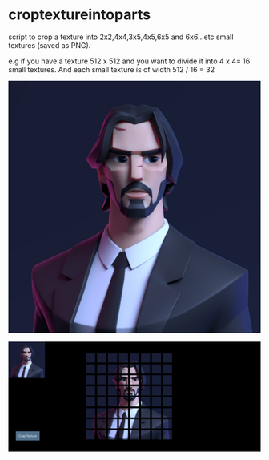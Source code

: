 # croptextureintoparts

script to crop a texture into 2x2,4x4,3x5,4x5,6x5 and 6x6...etc small textures (saved as PNG).

e.g if you have a texture 512 x 512 and you want to divide it into 4 x 4= 16 small textures. And each small texture is of width 512 / 16 = 32 

![alt text](https://github.com/abdulhaseeb-ai/croptextureintoparts/blob/main/kontorn-boonyanate-john-comp-v004.jpg)

![alt text](https://github.com/abdulhaseeb-ai/croptextureintoparts/blob/main/sdcsdcsd.PNG)
